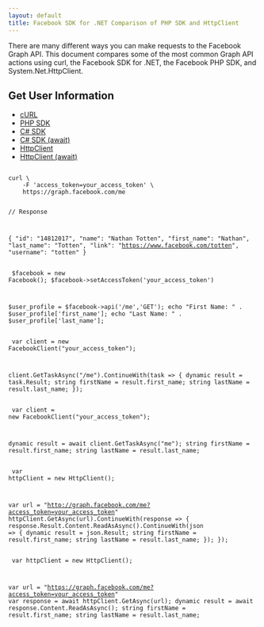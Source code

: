 ```yaml
---
layout: default
title: Facebook SDK for .NET Comparison of PHP SDK and HttpClient
---
```


There are many different ways you can make requests to the Facebook Graph API. This document compares some of the most common Graph API actions using curl, the Facebook SDK for .NET, the Facebook PHP SDK, and System.Net.HttpClient.

## Get User Information

<ul class="nav nav-tabs">
 	<li><a href="#curl-1" data-toggle="tab">cURL</a></li>
	<li><a href="#php-1" data-toggle="tab">PHP SDK</a></li>
	<li><a href="#csharp4-1" data-toggle="tab">C# SDK</a></li>
	<li class="active"><a href="#csharp45-1" data-toggle="tab">C# SDK (await)</a></li>
	<li><a href="#httpclient4-1" data-toggle="tab">HttpClient</a></li>
	<li><a href="#httpclient45-1" data-toggle="tab">HttpClient (await)</a></li>
</ul>
 
<div class="tab-content">
	<div id="curl-1" class="tab-pane">
		<pre><code>
curl \
	-F 'access_token=your_access_token' \
	https://graph.facebook.com/me

// Response

{
	"id": "14812017", 
	"name": "Nathan Totten", 
	"first_name": "Nathan", 
	"last_name": "Totten", 
	"link": "https://www.facebook.com/totten", 
	"username": "totten"
}
		</code></pre>
	</div>
	<div id="php-1" class="tab-pane">
		<pre><code>
$facebook = new Facebook();
$facebook->setAccessToken('your_access_token')

$user_profile = $facebook->api('/me','GET');
echo "First Name: " . $user_profile['first_name'];
echo "Last Name: " . $user_profile['last_name'];
		</code></pre>
	</div>
	<div id="csharp4-1" class="tab-pane">
		<pre><code>
var client = new FacebookClient("your_access_token");

client.GetTaskAsync("/me").ContinueWith(task =>
{
	dynamic result = task.Result;
	string firstName = result.first_name;
	string lastName = result.last_name;
});
		</code></pre>
	</div>
	<div id="csharp45-1" class="tab-pane active">
		<pre><code>
var client = new FacebookClient("your_access_token");

dynamic result = await client.GetTaskAsync("me");
string firstName = result.first_name;
string lastName = result.last_name;
		</code></pre>
	</div>
	<div id="httpclient4-1" class="tab-pane">
		<pre><code>
var httpClient = new HttpClient();

var url = "http://graph.facebook.com/me?access_token=your_access_token"
httpClient.GetAsync(url).ContinueWith(response =>
{
		response.Result.Content.ReadAsAsync<JsonObject>().ContinueWith(json =>
		{
				dynamic result = json.Result;
				string firstName = result.first_name;
				string lastName = result.last_name;
		});
});
		</code></pre>
	</div>
	<div id="httpclient45-1" class="tab-pane">
		<pre><code>
var httpClient = new HttpClient();

var url = "https://graph.facebook.com/me?access_token=your_access_token"
var response = await httpClient.GetAsync(url);
dynamic result = await response.Content.ReadAsAsync<JsonObject>();
string firstName = result.first_name;
string lastName = result.last_name;
		</code></pre>
	</div>
</div>
